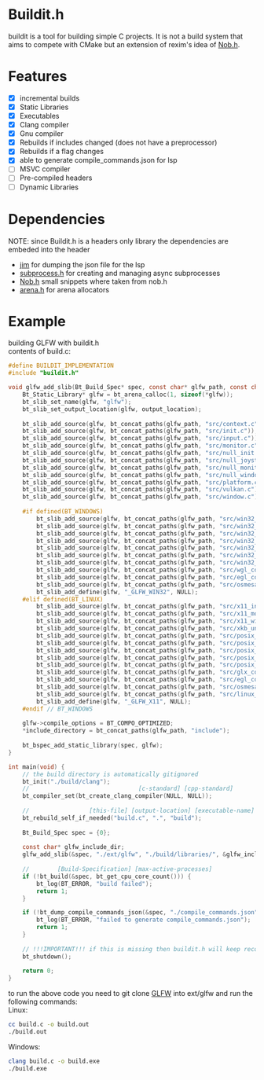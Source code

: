 # Buildit.h
buildit is a tool for building simple C projects. It is not a build system that aims to compete with CMake but an extension of rexim's idea of [Nob.h](https://github.com/tsoding/nob.h).

# Features
- [X] incremental builds  
- [X] Static Libraries  
- [X] Executables  
- [X] Clang compiler  
- [X] Gnu compiler  
- [X] Rebuilds if includes changed (does not have a preprocessor)  
- [X] Rebuilds if a flag changes  
- [X] able to generate compile_commands.json for lsp  
- [ ] MSVC compiler  
- [ ] Pre-compiled headers  
- [ ] Dynamic Libraries  

# Dependencies
NOTE: since Buildit.h is a headers only library the dependencies are embeded into the header  
- [jim](https://github.com/tsoding/jim) for dumping the json file for the lsp
- [subprocess.h](https://github.com/sheredom/subprocess.h) for creating and managing async subprocesses
- [Nob.h](https://github.com/tsoding/nob.h) small snippets where taken from nob.h
- [arena.h](https://github.com/Emc2356/arena.h) for arena allocators

# Example
building GLFW with buildit.h  
contents of build.c:
```c
#define BUILDIT_IMPLEMENTATION
#include "buildit.h"

void glfw_add_slib(Bt_Build_Spec* spec, const char* glfw_path, const char* output_location, const char** include_directory) {
    Bt_Static_Library* glfw = bt_arena_calloc(1, sizeof(*glfw));
    bt_slib_set_name(glfw, "glfw");
    bt_slib_set_output_location(glfw, output_location);
    
    bt_slib_add_source(glfw, bt_concat_paths(glfw_path, "src/context.c"));
    bt_slib_add_source(glfw, bt_concat_paths(glfw_path, "src/init.c"));
    bt_slib_add_source(glfw, bt_concat_paths(glfw_path, "src/input.c"));
    bt_slib_add_source(glfw, bt_concat_paths(glfw_path, "src/monitor.c"));
    bt_slib_add_source(glfw, bt_concat_paths(glfw_path, "src/null_init.c"));
    bt_slib_add_source(glfw, bt_concat_paths(glfw_path, "src/null_joystick.c"));
    bt_slib_add_source(glfw, bt_concat_paths(glfw_path, "src/null_monitor.c"));
    bt_slib_add_source(glfw, bt_concat_paths(glfw_path, "src/null_window.c"));
    bt_slib_add_source(glfw, bt_concat_paths(glfw_path, "src/platform.c"));
    bt_slib_add_source(glfw, bt_concat_paths(glfw_path, "src/vulkan.c"));
    bt_slib_add_source(glfw, bt_concat_paths(glfw_path, "src/window.c"));
    
    #if defined(BT_WINDOWS)
        bt_slib_add_source(glfw, bt_concat_paths(glfw_path, "src/win32_init.c"));
        bt_slib_add_source(glfw, bt_concat_paths(glfw_path, "src/win32_joystick.c"));
        bt_slib_add_source(glfw, bt_concat_paths(glfw_path, "src/win32_module.c"));
        bt_slib_add_source(glfw, bt_concat_paths(glfw_path, "src/win32_monitor.c"));
        bt_slib_add_source(glfw, bt_concat_paths(glfw_path, "src/win32_time.c"));
        bt_slib_add_source(glfw, bt_concat_paths(glfw_path, "src/win32_thread.c"));
        bt_slib_add_source(glfw, bt_concat_paths(glfw_path, "src/win32_window.c"));
        bt_slib_add_source(glfw, bt_concat_paths(glfw_path, "src/wgl_context.c"));
        bt_slib_add_source(glfw, bt_concat_paths(glfw_path, "src/egl_context.c"));
        bt_slib_add_source(glfw, bt_concat_paths(glfw_path, "src/osmesa_context.c"));
        bt_slib_add_define(glfw, "_GLFW_WIN32", NULL);
    #elif defined(BT_LINUX)
        bt_slib_add_source(glfw, bt_concat_paths(glfw_path, "src/x11_init.c"));
        bt_slib_add_source(glfw, bt_concat_paths(glfw_path, "src/x11_monitor.c"));
        bt_slib_add_source(glfw, bt_concat_paths(glfw_path, "src/x11_window.c"));
        bt_slib_add_source(glfw, bt_concat_paths(glfw_path, "src/xkb_unicode.c"));
        bt_slib_add_source(glfw, bt_concat_paths(glfw_path, "src/posix_module.c"));
        bt_slib_add_source(glfw, bt_concat_paths(glfw_path, "src/posix_time.c"));
        bt_slib_add_source(glfw, bt_concat_paths(glfw_path, "src/posix_thread.c"));
        bt_slib_add_source(glfw, bt_concat_paths(glfw_path, "src/posix_module.c"));
        bt_slib_add_source(glfw, bt_concat_paths(glfw_path, "src/posix_poll.c"));
        bt_slib_add_source(glfw, bt_concat_paths(glfw_path, "src/glx_context.c"));
        bt_slib_add_source(glfw, bt_concat_paths(glfw_path, "src/egl_context.c"));
        bt_slib_add_source(glfw, bt_concat_paths(glfw_path, "src/osmesa_context.c"));
        bt_slib_add_source(glfw, bt_concat_paths(glfw_path, "src/linux_joystick.c"));
        bt_slib_add_define(glfw, "_GLFW_X11", NULL);
    #endif // BT_WINDOWS 
    
    glfw->compile_options = BT_COMPO_OPTIMIZED;
    *include_directory = bt_concat_paths(glfw_path, "include");
    
    bt_bspec_add_static_library(spec, glfw);
}

int main(void) {
    // the build directory is automatically gitignored
    bt_init("./build/clang");
    //                               [c-standard] [cpp-standard]
    bt_compiler_set(bt_create_clang_compiler(NULL, NULL));
    
    //                 [this-file] [output-location] [executable-name]
    bt_rebuild_self_if_needed("build.c", ".", "build");
    
    Bt_Build_Spec spec = {0};
    
    const char* glfw_include_dir;
    glfw_add_slib(&spec, "./ext/glfw", "./build/libraries/", &glfw_include_dir);
    
    //        [Build-Specification] [max-active-processes]
    if (!bt_build(&spec, bt_get_cpu_core_count())) {
        bt_log(BT_ERROR, "build failed");
        return 1;
    }

    if (!bt_dump_compile_commands_json(&spec, "./compile_commands.json")) {
        bt_log(BT_ERROR, "failed to generate compile_commands.json");
        return 1;
    }
    
    // !!!IMPORTANT!!! if this is missing then buildit.h will keep recompiling everything over and over again
    bt_shutdown();
    
    return 0;
}

```
to run the above code you need to git clone [GLFW](https://github.com/glfw/glfw) into ext/glfw and run the following commands:  
Linux: 
```bash
cc build.c -o build.out
./build.out
```
Windows:
```bash
clang build.c -o build.exe
./build.exe
```